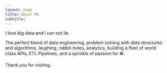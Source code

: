 ```yaml
---
layout: page
title: About Me
subtitle: 
---
```


I love big data and I can not lie. 

The perfect blend of data engineering, problem solving with data structures and algorithms, laughing, rabbit-holes, analytics, building a fleet of world class APIs, ETL Pipelines, and a sprinkle of passion for :soccer:. 

Thank you for visiting. 